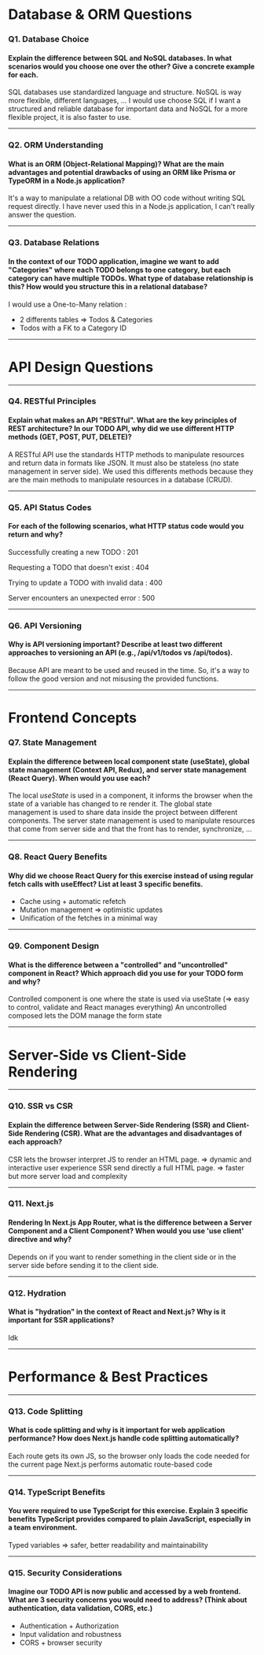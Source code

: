 # Database & ORM Questions

### Q1. Database Choice 
#### Explain the difference between SQL and NoSQL databases. In what scenarios would you choose one over the other? Give a concrete example for each.

SQL databases use standardized language and structure. NoSQL is way more flexible, different languages, ...
I would use choose SQL if I want a structured and reliable database for important data and NoSQL for a more flexible project, it is also faster to use. 

---

### Q2. ORM Understanding
#### What is an ORM (Object-Relational Mapping)? What are the main advantages and potential drawbacks of using an ORM like Prisma or TypeORM in a Node.js application?
It's a way to manipulate a relational DB with OO code without writing SQL request directly. I have never used this in a Node.js application, I can't really answer the question.

---

### Q3. Database Relations
#### In the context of our TODO application, imagine we want to add "Categories" where each TODO belongs to one category, but each category can have multiple TODOs. What type of database relationship is this? How would you structure this in a relational database?
I would use a One-to-Many relation : 
- 2 differents tables => Todos & Categories
- Todos with a FK to a Category ID
  
---

# API Design Questions
---

### Q4. RESTful Principles
#### Explain what makes an API "RESTful". What are the key principles of REST architecture? In our TODO API, why did we use different HTTP methods (GET, POST, PUT, DELETE)?

A RESTful API use the standards HTTP methods to manipulate resources and return data in formats like JSON. It must also be stateless (no state management in server side).
We used this differents methods because they are the main methods to manipulate resources in a database (CRUD).

---

### Q5. API Status Codes
#### For each of the following scenarios, what HTTP status code would you return and why?

Successfully creating a new TODO : 201

Requesting a TODO that doesn't exist : 404

Trying to update a TODO with invalid data : 400

Server encounters an unexpected error : 500

---

### Q6. API Versioning
#### Why is API versioning important? Describe at least two different approaches to versioning an API (e.g., /api/v1/todos vs /api/todos).
Because API are meant to be used and reused in the time. So, it's a way to follow the good version and not misusing the provided functions.

---

# Frontend Concepts

### Q7. State Management
#### Explain the difference between local component state (useState), global state management (Context API, Redux), and server state management (React Query). When would you use each?

The local _useState_ is used in a component, it informs the browser when the state of a variable has changed to re render it.
The global state management is used to share data inside the project between different components.
The server state management is used to manipulate resources that come from server side and that the front has to render, synchronize, ...

---

### Q8. React Query Benefits
#### Why did we choose React Query for this exercise instead of using regular fetch calls with useEffect? List at least 3 specific benefits.
- Cache using + automatic refetch
- Mutation management => optimistic updates
- Unification of the fetches in a minimal way
  
---

### Q9. Component Design
#### What is the difference between a "controlled" and "uncontrolled" component in React? Which approach did you use for your TODO form and why?
Controlled component is one where the state is used via useState (=> easy to control, validate and React manages everything)
An uncontrolled composed lets the DOM manage the form state 

---

# Server-Side vs Client-Side Rendering

---

### Q10. SSR vs CSR
#### Explain the difference between Server-Side Rendering (SSR) and Client-Side Rendering (CSR). What are the advantages and disadvantages of each approach?
CSR lets the browser interpret JS to render an HTML page. => dynamic and interactive user experience
SSR send directly a full HTML page. => faster but more server load and complexity

---

### Q11. Next.js
#### Rendering In Next.js App Router, what is the difference between a Server Component and a Client Component? When would you use 'use client' directive and why?

Depends on if you want to render something in the client side or in the server side before sending it to the client side. 

---

### Q12. Hydration
#### What is "hydration" in the context of React and Next.js? Why is it important for SSR applications?

Idk

---

# Performance & Best Practices

---

### Q13. Code Splitting
#### What is code splitting and why is it important for web application performance? How does Next.js handle code splitting automatically?
Each route gets its own JS, so the browser only loads the code needed for the current page
Next.js performs automatic route-based code

---

### Q14. TypeScript Benefits
#### You were required to use TypeScript for this exercise. Explain 3 specific benefits TypeScript provides compared to plain JavaScript, especially in a team environment.

Typed variables => safer, better readability and maintainability

---

### Q15. Security Considerations
#### Imagine our TODO API is now public and accessed by a web frontend. What are 3 security concerns you would need to address? (Think about authentication, data validation, CORS, etc.)

- Authentication + Authorization
- Input validation and robustness
- CORS + browser security
